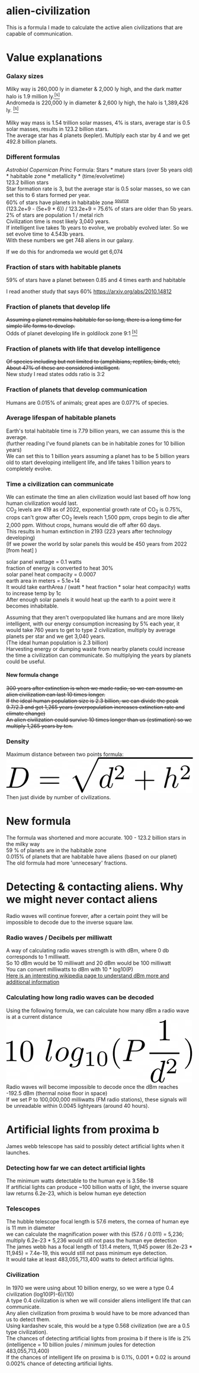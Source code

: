 # alien-civilization
This is a formula I made to calculate the active alien civilizations that are capable of communication.
# Value explanations
### Galaxy sizes
Milky way is 260,000 ly in diameter & 2,000 ly high, and the dark matter halo is 1.9 million ly.<a href="https://www.dailymail.co.uk/sciencetech/article-8146523/Milky-Way-extends-1-9-MILLION-light-years-thanks-dark-matter.html"><sup>[s]</sup></a> <br/>
Andromeda is 220,000 ly in diameter & 2,600 ly high, the halo is 1,389,426 ly. <a href="https://arxiv.org/abs/1208.5712"><sup>[s]</sup></a> <br/>
<br/> Milky way mass is 1.54 trillion solar masses, 4% is stars, average star is 0.5 solar masses, results in 123.2 billion stars. <br/>
The average star has 4 planets (kepler). Multiply each star by 4 and we get 492.8 billion planets.
### Different formulas
*Astrobiol Copernican Princ*
Formula: Stars * mature stars (over 5b years old) * habitable zone * metallicity * (time/evolvetime)<br/>
123.2 billion stars <br/>
Star formation rate is 3, but the average star is 0.5 solar masses, so we can set this to 6 stars formed per year. <br/>
60% of stars have planets in habitable zone <sup><a href="https://arxiv.org/abs/2010.14812">source</a></sup> <br/>
(123.2e+9 - (5e+9 * 6)) / 123.2e+9 = 75.6% of stars are older than 5b years. <br/>
2% of stars are population 1 / metal rich <br/>
Civilization time is most likely 3,040 years. <br/>
If intelligent live takes 1b years to evolve, we probably evolved later. So we set evolve time to 4.543b years. <br/>
With these numbers we get 748 aliens in our galaxy. <br/>

If we do this for andromeda we would get 6,074
### Fraction of stars with habitable planets
59% of stars have a planet between 0.85 and 4 times earth and habitable <br/>

I read another study that says 60% https://arxiv.org/abs/2010.14812
### Fraction of planets that develop life
~~Assuming a planet remains habitable for so long, there is a long time for simple life forms to develop.~~ <br/>
Odds of planet developing life in goldilock zone 9:1 <a href="https://www.sciencedaily.com/releases/2020/05/200518162639.htm" target="_blank"><sup>[s]</sup></a> <br/>
### Fraction of planets with life that develop intelligence
~~Of species including but not limited to (amphibians, reptiles, birds, etc), About 47% of these are considered intelligent.~~ <br/>
New study I read states odds ratio is 3:2
### Fraction of planets that develop communication
Humans are 0.015% of animals; great apes are 0.077% of species.
### Average lifespan of habitable planets
Earth's total habitable time is 7.79 billion years, we can assume this is the average. <br/>
(further reading I've found planets can be in habitable zones for 10 billion years) <br/>
We can set this to 1 billion years assuming a planet has to be 5 billion years old to start developing intelligent life, and life takes 1 billion years to completely evolve.
### Time a civilization can communicate
We can estimate the time an alien civilization would last based off how long human civilization would last. <br/>
CO<sub>2</sub> levels are 419 as of 2022, exponential growth rate of CO<sub>2</sub> is 0.75%, crops can't grow after CO<sub>2</sub> levels reach 1,500 ppm,
crops begin to die after 2,000 ppm. Without crops, humans would die off after 60 days. <br/>
This results in human extinction in 2193 (223 years after technology developing) <br/>
(If we power the world by solar panels this would be 450 years from 2022 [from heat] ) <br/>

solar panel wattage = 0.1 watts <br/>
fraction of energy is converted to heat 30% <br/>
solar panel heat compacity = 0.0007 <br/>
earth area in meters = 5.1e+14 <br/>
It would take earthArea / (watt * heat fraction * solar heat compacity) watts to increase temp by 1c<br/>
After enough solar panels it would heat up the earth to a point were it becomes inhabitable.
<br/>

Assuming that they aren't overpopulated like humans and are more likely intelligent, with our energy consumption increasing by 5% each year, it would take 760 years to get to type 2 civilization, multiply by average planets per star and we get 3,040 years.
<br/> (The ideal human population is 2.3 billion) <br/>
Harvesting energy or dumping waste from nearby planets could increase the time a civilization can communicate. So multiplying the years by planets could be useful.
#### New formula change
~~300 years after extinction is when we made radio, so we can assume an alien civilization can last 10 times longer. <br/>
If the ideal human population size is 2.3 billion, we can divide the peak 9.7/2.3 and get 1,265 years (overpopulation increases extinction rate and climate change) <br/>
An alien civilization could survive 10 times longer than us (estimation) so we multiply 1,265 years by ten.~~ <br/>
### Density
Maximum distance between two points formula: ![](maximum-distance.png)
<br/>Then just divide by number of civilizations.
# New formula
The formula was shortened and more accurate.
100 - 123.2 billion stars in the milky way <br/>
59 % of planets are in the habitable zone <br/>
0.015% of planets that are habitable have aliens (based on our planet) <br/>
The old formula had more 'unnecesary' fractions.
# Detecting & contacting aliens. Why we might never contact aliens
Radio waves will continue forever, after a certain point they will be impossible to decode due to the inverse square law.
### Radio waves / Decibels per milliwatt
A way of calculating radio waves strength is with dBm, where 0 db corresponds to 1 milliwatt. <br/>
So 10 dBm would be 10 milliwatt and 20 dBm would be 100 milliwatt <br/>
You can convert milliwatts to dBm with 10 * log10(P) <br/>
<a href="https://en.wikipedia.org/wiki/DBm">Here is an interesting wikipedia page to understand dBm more and additional information</a>
### Calculating how long radio waves can be decoded
Using the following formula, we can calculate how many dBm a radio wave is at a current distance <br/>
![](radio-waves-decay.png) <br/>
Radio waves will become impossible to decode once the dBm reaches -192.5 dBm (thermal noise floor in space) <br/>
If we set P to 100,000,000 milliwatts (FM radio stations), these signals will be unreadable within 0.0045 lightyears (around 40 hours).
# Artificial lights from proxima b
James webb telescope has said to possibly detect artificial lights when it launches.
### Detecting how far we can detect artificial lights
The minimum watts detectable to the human eye is 3.58e-18 <br/>
If artificial lights can produce ~100 billion watts of light, the inverse square law returns 6.2e-23, which is below human eye detection
### Telescopes
The hubble telescope focal length is 57.6 meters, the cornea of human eye is 11 mm in diameter <br/>
we can calculate the magnification power with this (57.6 / 0.011) = 5,236; multiply 6.2e-23 * 5,236 would still not pass the human eye detection <br/>
The james webb has a focal length of 131.4 meters, 11,945 power (6.2e-23 * 11,945) = 7.4e-19, this would still not pass minimum eye detection. <br/>
It would take at least 483,055,713,400 watts to detect artificial lights. <br/>
### Civilization
In 1970 we were using about 10 billion energy, so we were a type 0.4 civilization (log10(P)-6)/(10) <br/>
A type 0.4 civilization is when we will consider aliens intelligent life that can communicate. <br/>
Any alien civilization from proxima b would have to be more advanced than us to detect them. <br/>
Using kardashev scale, this would be a type 0.568 civilization (we are a 0.5 type civilization). <br/>
The chances of detecting artificial lights from proxima b if there is life is 2% <br/>
(intelligence = 10 billion joules / minimum joules for detection 483,055,713,400) <br/>
If the chances of intelligent life on proxima b is 0.1%, 0.001 * 0.02 is around 0.002% chance of detecting artificial lights.

